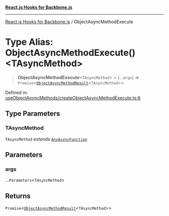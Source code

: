 [**React.js Hooks for Backbone.js**](../README.md)

***

[React.js Hooks for Backbone.js](../README.md) / ObjectAsyncMethodExecute

# Type Alias: ObjectAsyncMethodExecute()\<TAsyncMethod\>

> **ObjectAsyncMethodExecute**\<`TAsyncMethod`\> = (...`args`) => `Promise`\<[`ObjectAsyncMethodResult`](ObjectAsyncMethodResult.md)\<`TAsyncMethod`\>\>

Defined in: [useObjectAsyncMethods/createObjectAsyncMethodExecute.ts:6](https://github.com/VitorLuizC/react-hooks-for-backbone/blob/c933913f34e3d71aa5132aba125ed14cc1ec398d/src/useObjectAsyncMethods/createObjectAsyncMethodExecute.ts#L6)

## Type Parameters

### TAsyncMethod

`TAsyncMethod` *extends* [`AnyAsyncFunction`](AnyAsyncFunction.md)

## Parameters

### args

...`Parameters`\<`TAsyncMethod`\>

## Returns

`Promise`\<[`ObjectAsyncMethodResult`](ObjectAsyncMethodResult.md)\<`TAsyncMethod`\>\>
